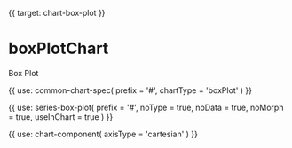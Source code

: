 {{ target: chart-box-plot }}

# boxPlotChart

Box Plot

{{ use: common-chart-spec(
    prefix = '#',
    chartType = 'boxPlot'
) }}

{{ use: series-box-plot(
  prefix = '#',
  noType = true,
  noData = true,
  noMorph = true,
  useInChart = true
) }}

{{ use: chart-component(
  axisType = 'cartesian'
) }}